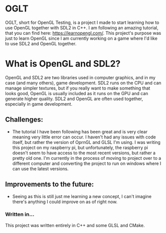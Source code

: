 # OGLT
OGLT, short for OpenGL Testing, is a project I made to start learning how to use OpenGL together with SDL2 in C++. I am following an amazing tutorial, that you can find here: https://learnopengl.com/.
This project's purpose was just to learn OpenGL since I am currently working on a game where I'd like to use SDL2 and OpenGL together.

# What is OpenGL and SDL2?
OpenGL and SDL2 are two libraries used in computer graphics, and in my case (and many others), game development. SDL2 runs on the CPU and can manage simpler textures, but if you really want to make something that looks good, OpenGL is usually included as it runs on the GPU and can generate higher quality. SDL2 and OpenGL are often used together, especially in game development.

## Challenges:
- The tutorial I have been following has been great and is very clear meaning very little error can occur. I haven't had any issues with code itself, but rather the version of OprnGL and GLSL I'm using. I was writing this project on my raspberry pi, but unfortunately, the raspberry pi doesn't seem to have access to the most recent versions, but rather a pretty old one. I'm currently in the process of moving to project over to a different computer and converting the project to run on windows where I can use the latest versions.

## Improvements to the future:
- Seeing as this is still just me learning a new concept, I can't imagine there's anything I could improve on as of right now.

### Written in...
This project was written entirely in C++ and some GLSL and CMake.